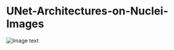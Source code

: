 # UNet-Architectures-on-Nuclei-Images


![Image text](https://github.com/jhxu140/UNet-Architectures-on-Nuclei-Images/img-folder/Figure_1.png)
